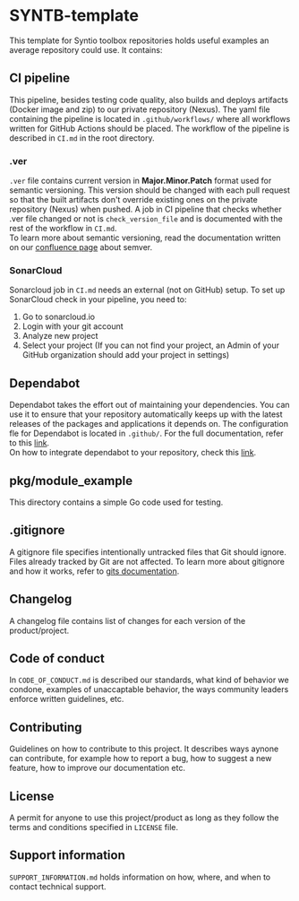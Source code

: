 # SYNTB-template
This template for Syntio toolbox repositories holds useful examples an average repository could use. It contains:

## CI pipeline
This pipeline, besides testing code quality, also builds and deploys artifacts (Docker image and zip) to our private repository (Nexus). The yaml file containing the pipeline is located in `.github/workflows/` where all workflows written for GitHub Actions should be placed. The workflow of the pipeline is described in `CI.md` in the root directory.

### .ver
`.ver` file contains current version in **Major.Minor.Patch** format used for semantic versioning. This version should be changed with each pull request so that the built artifacts don't override existing ones on the private repository (Nexus) when pushed. A job in CI pipeline that checks whether .ver file changed or not is `check_version_file` and is documented with the rest of the workflow in `CI.md`.  
To learn more about semantic versioning, read the documentation written on our [confluence page](https://syntio.atlassian.net/l/c/yAWCGTKS) about semver.

### SonarCloud
Sonarcloud job in `CI.md` needs an external (not on GitHub) setup. To set up SonarCloud check in your pipeline, you need to:
1. Go to sonarcloud.io
2. Login with your git account
3. Analyze new project
4. Select your project (If you can not find your project, an Admin of your GitHub organization should add your project in settings)

## Dependabot
Dependabot takes the effort out of maintaining your dependencies. You can use it to ensure that your repository automatically keeps up with the latest releases of the packages and applications it depends on. The configuration fle for Dependabot is located in `.github/`. For the full documentation, refer to this [link](https://docs.github.com/en/code-security/supply-chain-security/keeping-your-dependencies-updated-automatically/about-dependabot-version-updates).  
On how to integrate dependabot to your repository, check this [link](https://syntio.atlassian.net/l/c/LEqdbpAF).

## pkg/module_example
This directory contains a simple Go code used for testing.

## .gitignore
A gitignore file specifies intentionally untracked files that Git should ignore. Files already tracked by Git are not affected. To learn more about gitignore and how it works, refer to [gits documentation](https://git-scm.com/docs/gitignore).

## Changelog
A changelog file contains list of changes for each version of the product/project. 

## Code of conduct
In `CODE_OF_CONDUCT.md` is described our standards, what kind of behavior we condone, examples of unaccaptable behavior, the ways community leaders enforce written guidelines, etc.

## Contributing
Guidelines on how to contribute to this project. It describes ways aynone can contribute, for example how to report a bug, how to suggest a new feature, how to improve our documentation etc. 

## License
A permit for anyone to use this project/product as long as they follow the terms and conditions specified in `LICENSE` file.

## Support information
`SUPPORT_INFORMATION.md` holds information on how, where, and when to contact technical support.

